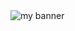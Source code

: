 <img src="https://www.canva.com/design/DAE55yAKzY8/3TXle4ShPdsKMyc4meoP6Q/view?utm_content=DAE55yAKzY8&utm_campaign=designshare&utm_medium=link&utm_source=sharebutton" alt="my banner">
